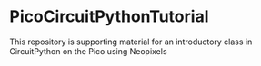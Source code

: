# PicoCircuitPythonTutorial
This repository is supporting material for an introductory class in CircuitPython on the Pico using Neopixels 
